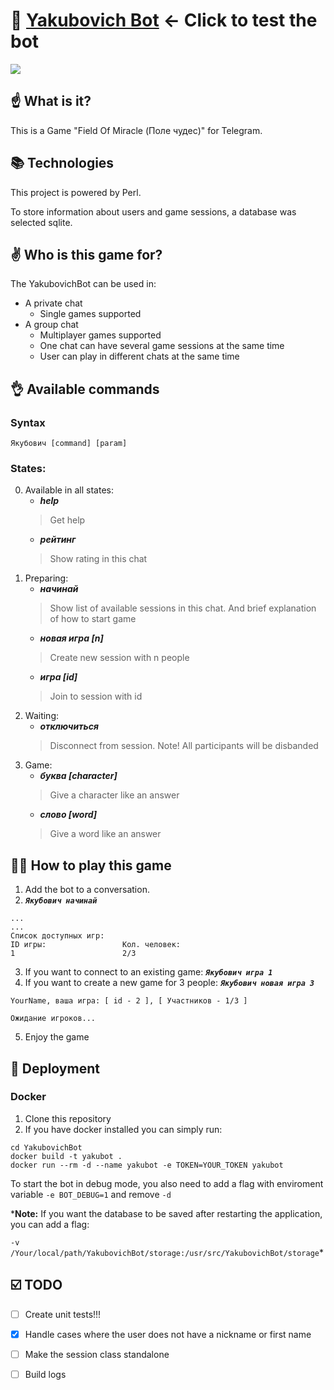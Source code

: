 # 🚀 [Yakubovich Bot](https://t.me/yakubovich_game_bot) <- Click to test the bot
![](http://boobooka.com/wp-content/uploads/2019/02/zastavka-pole-chudes.jpg)
## ☝️ What is it?
This is a Game "Field Of Miracle (Поле чудес)" for Telegram.

## 📚 Technologies
This project is powered by Perl.

To store information about users and game sessions, a database was selected sqlite.

## ✌️ Who is this game for?
The YakubovichBot can be used in:
- A private chat
   * Single games supported
- A group chat
   * Multiplayer games supported
   * One chat can have several game sessions at the same time
   * User can play in different chats at the same time


## 👌 Available commands
### Syntax
`Якубович [command] [param]`
### States:
0. Available in all states:
   - ***help***             
   > Get help
   - ***рейтинг***          
   > Show rating in this chat
1. Preparing:
   - ***начинай***           
   > Show list of available sessions in this chat. And brief explanation of how to start game 
   - ***новая игра [n]***    
   > Create new session with n people
   - ***игра [id]***         
   > Join to session with id
2. Waiting:
   - ***отключиться***       
   > Disconnect from session. Note! All participants will be disbanded
3. Game:
   - ***буква [character]*** 
   > Give a character like an answer
   - ***слово [word]***      
   > Give a word like an answer


## 👨‍🎓 How to play this game
1. Add the bot to a conversation.
2. ***`Якубович начинай`***
```
...
...
Список доступных игр:
ID игры:                 Кол. человек:
1                        2/3
```

3. If you want to connect to an existing game: ***`Якубович игра 1`***
4. If you want to create a new game for 3 people: ***`Якубович новая игра 3`***
```
YourName, ваша игра: [ id - 2 ], [ Участников - 1/3 ]

Ожидание игроков...
```
5. Enjoy the game


## 📝 Deployment
### Docker
1. Clone this repository
2. If you have docker installed you can simply run:

```
cd YakubovichBot
docker build -t yakubot .
docker run --rm -d --name yakubot -e TOKEN=YOUR_TOKEN yakubot
```
To start the bot in debug mode, you also need to add a flag with enviroment variable `-e BOT_DEBUG=1` and remove `-d`

***Note:** If you want the database to be saved after restarting the application, you can add a flag: 

`-v /Your/local/path/YakubovichBot/storage:/usr/src/YakubovichBot/storage`*

## ☑️ TODO
- [ ] Create unit tests!!!
- [x] Handle cases where the user does not have a nickname or first name 
- [ ] Make the session class standalone
- [ ] Build logs

